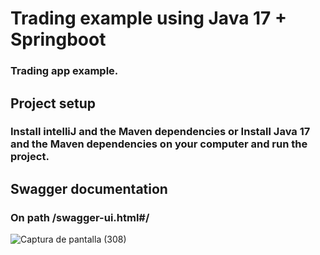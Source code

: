 # Trading example using Java 17 + Springboot

### Trading app example.

## Project setup
### Install intelliJ and the Maven dependencies or Install Java 17 and the Maven dependencies on your computer and run the project.

## Swagger documentation
### On path /swagger-ui.html#/

![Captura de pantalla (308)](https://user-images.githubusercontent.com/54336195/215652465-104a548f-5306-48ab-bc51-a87b88d75a25.png)
